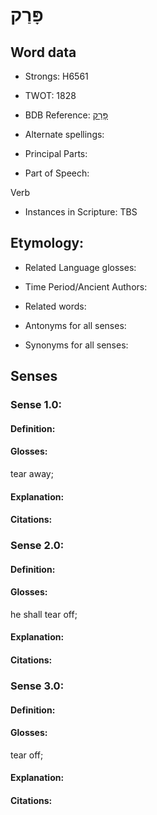 # פָּרַק

<!-- Status: S2="NeedsEdits" -->
<!-- Lexica used for edits:   -->

## Word data

* Strongs: H6561

* TWOT: 1828

* BDB Reference: [פָּרַק](rc://en/bdb/dict/q.dk.aa)

* Alternate spellings:

* Principal Parts:

* Part of Speech:

Verb

* Instances in Scripture: TBS

## Etymology:

* Related Language glosses:

* Time Period/Ancient Authors:

* Related words:

* Antonyms for all senses:

* Synonyms for all senses:

## Senses

### Sense 1.0:

#### Definition:

#### Glosses:

tear away; 

#### Explanation:

#### Citations:



### Sense 2.0:

#### Definition:

#### Glosses:

he shall tear off; 

#### Explanation:

#### Citations:



### Sense 3.0:

#### Definition:

#### Glosses:

tear off; 

#### Explanation:

#### Citations:



